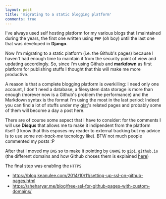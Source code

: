 ```yaml
---
layout: post
title: 'migrating to a static blogging platform'
comments: true
---
```

I've always used self hosting platform for my various blogs that
I maintained during the years, the first one written using ``PHP``
(oh boy) until the last one that was developed in **Django**.

Now I'm migrating to a static platform (i.e. the Github's pages)
because I haven't had enough time to maintain it from the
security point of view and updating accordingly. So, since I'm
using Github and **markdown** as first platform for publishing
stuffs I thought that this will make me more productive.

A reason is that a complete blogging platform is overkilling:
I need only one account, I don't need a database, a filesystem
data storage is more than enough (morever now is a Github's problem
the performance) and the Markdown syntax is the format I'm using
the most in the last period: Indeed you can find a lot of stuffs under
my [gist](https://gist.github.com/gipi/)'s
related pages and probably some of them will become a day
a post here.

There are of course some aspect that I have to consider:
for the comments I will
use **Disqus** that allows me to make it indipendent from the
platform itself (I know that this esposes my reader to external
tracking but my advice is to use some *not-track-me* tecnology
like). BTW not much people commented my posts :P

After that I moved my ``DNS`` so to make it pointing by ``CNAME``
to ``gipi.github.io`` (the different domains and how Github choses them
is explained [here](https://help.github.com/articles/about-custom-domains-for-github-pages-sites/))

The final step was enabling the ``HTTPS``

 - https://blog.keanulee.com/2014/10/11/setting-up-ssl-on-github-pages.html
 - https://sheharyar.me/blog/free-ssl-for-github-pages-with-custom-domains/
